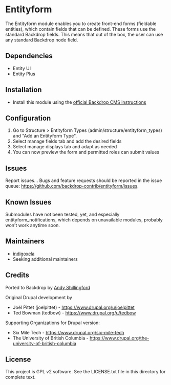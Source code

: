 # Entityform

The Entityform module enables you to create front-end forms (fieldable
entities), which contain fields that can be defined. These forms use the
standard Backdrop fields. This means that out of the box, the user can use any
standard Backdrop node field.

## Dependencies

- Entity UI
- Entity Plus

## Installation

- Install this module using the
  [official Backdrop CMS instructions](https://docs.backdropcms.org/documentation/extend-with-modules)

## Configuration

1. Go to Structure > Entityform Types (admin/structure/entityform_types) and "Add an Entityform Type".
2. Select manage fields tab and add the desired fields
3. Select manage displays tab and adapt as needed
4. You can now preview the form and permitted roles can submit values

## Issues

Report issues...
Bugs and feature requests should be reported in the issue queue:
https://github.com/backdrop-contrib/entityform/issues.

## Known Issues

Submodules have not been tested, yet, and especially
entityform_notifications, which depends on unavailable modules, probably won't
work anytime soon.

## Maintainers

- [indigoxela](https://github.com/indigoxela)
- Seeking additional maintainers

## Credits

Ported to Backdrop by [Andy Shillingford](https://github.com/docwilmot/)

Original Drupal development by

* Joël Pittet (joelpittet) - https://www.drupal.org/u/joelpittet
* Ted Bowman (tedbow) - https://www.drupal.org/u/tedbow

Supporting Organizations for Drupal version:

* Six Mile Tech - https://www.drupal.org/six-mile-tech
* The University of British Columbia -
  https://www.drupal.org/the-university-of-british-columbia

## License

This project is GPL v2 software.
See the LICENSE.txt file in this directory for complete text.
